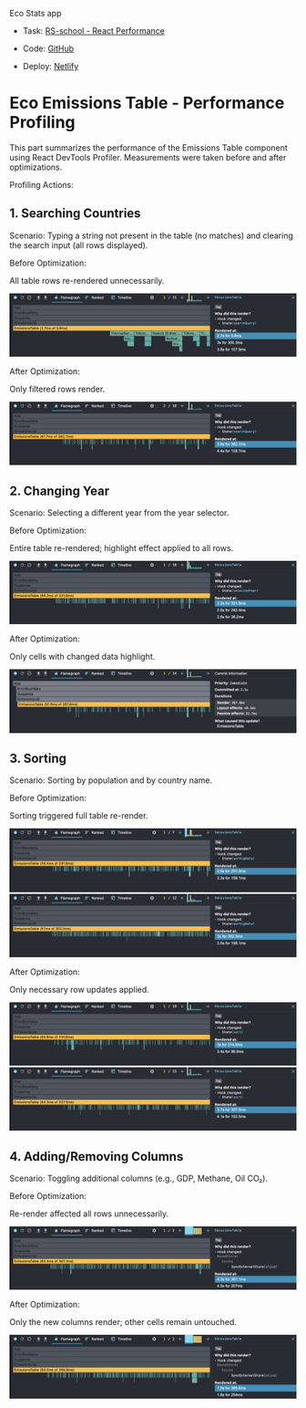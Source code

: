 Eco Stats app

- Task: [RS-school - React Performance](https://github.com/rolling-scopes-school/tasks/blob/master/react/modules/tasks/performance.md)

- Code: [GitHub](https://github.com/dzichonka/eco-stats)

- Deploy: [Netlify](https://admirable-kitten-e0b777.netlify.app/)

# Eco Emissions Table - Performance Profiling

This part summarizes the performance of the Emissions Table component using React DevTools Profiler. Measurements were taken before and after optimizations.

Profiling Actions:

## 1. Searching Countries

Scenario: Typing a string not present in the table (no matches) and clearing the search input (all rows displayed).

Before Optimization:

All table rows re-rendered unnecessarily.

![React Profiler screenshot](./assets/1b.png)

After Optimization:

Only filtered rows render.

![React Profiler screenshot](./assets/1a.png)

## 2. Changing Year

Scenario: Selecting a different year from the year selector.

Before Optimization:

Entire table re-rendered; highlight effect applied to all rows.

![React Profiler screenshot](./assets/2b.png)

After Optimization:

Only cells with changed data highlight.

![React Profiler screenshot](./assets/2a.png)

## 3. Sorting

Scenario: Sorting by population and by country name.

Before Optimization:

Sorting triggered full table re-render.

![React Profiler screenshot](./assets/3bc.png)
![React Profiler screenshot](./assets/3bp.png)

After Optimization:

Only necessary row updates applied.

![React Profiler screenshot](./assets/3ac.png)
![React Profiler screenshot](./assets/3ap.png)

## 4. Adding/Removing Columns

Scenario: Toggling additional columns (e.g., GDP, Methane, Oil CO₂).

Before Optimization:

Re-render affected all rows unnecessarily.

![React Profiler screenshot](./assets/4b.png)

After Optimization:

Only the new columns render; other cells remain untouched.

![React Profiler screenshot](./assets/4a.png)
